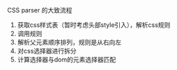 CSS parser 的大致流程
1. 获取css样式表（暂时考虑头部style引入），解析css规则
2. 调用规则
3. 解析父元素顺序排列，规则是从右向左
4. 对css选择器进行拆分
5. 计算选择器与dom的元素选择器匹配